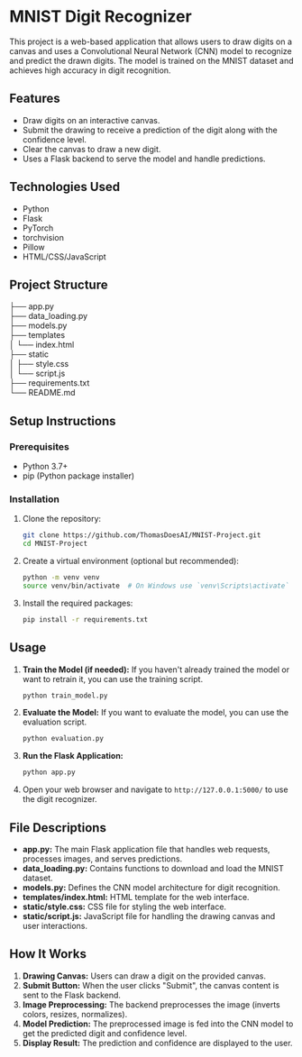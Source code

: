 # MNIST Digit Recognizer

This project is a web-based application that allows users to draw digits on a canvas and uses a Convolutional Neural Network (CNN) model to recognize and predict the drawn digits. The model is trained on the MNIST dataset and achieves high accuracy in digit recognition.

## Features
- Draw digits on an interactive canvas.
- Submit the drawing to receive a prediction of the digit along with the confidence level.
- Clear the canvas to draw a new digit.
- Uses a Flask backend to serve the model and handle predictions.

## Technologies Used
- Python
- Flask
- PyTorch
- torchvision
- Pillow
- HTML/CSS/JavaScript

## Project Structure
├── app.py<br>
├── data_loading.py<br>
├── models.py<br>
├── templates<br>
│   └── index.html<br>
├── static<br>
│   ├── style.css<br>
│   └── script.js<br>
├── requirements.txt<br>
└── README.md<br>
## Setup Instructions

### Prerequisites
- Python 3.7+
- pip (Python package installer)

### Installation
1. Clone the repository:
    ```bash
    git clone https://github.com/ThomasDoesAI/MNIST-Project.git
    cd MNIST-Project
    ```

2. Create a virtual environment (optional but recommended):
    ```bash
    python -m venv venv
    source venv/bin/activate  # On Windows use `venv\Scripts\activate`
    ```

3. Install the required packages:
    ```bash
    pip install -r requirements.txt
    ```

## Usage

1. **Train the Model (if needed):**
   If you haven't already trained the model or want to retrain it, you can use the training script. 
   ```bash
   python train_model.py
   ```

2. **Evaluate the Model:**
    If you want to evaluate the model, you can use the evaluation script.
    ```bash
    python evaluation.py
    ```

3. **Run the Flask Application:**
    ```bash
    python app.py
    ```

4. Open your web browser and navigate to `http://127.0.0.1:5000/` to use the digit recognizer.

## File Descriptions

- **app.py:** The main Flask application file that handles web requests, processes images, and serves predictions.
- **data_loading.py:** Contains functions to download and load the MNIST dataset.
- **models.py:** Defines the CNN model architecture for digit recognition.
- **templates/index.html:** HTML template for the web interface.
- **static/style.css:** CSS file for styling the web interface.
- **static/script.js:** JavaScript file for handling the drawing canvas and user interactions.

## How It Works

1. **Drawing Canvas:** Users can draw a digit on the provided canvas.
2. **Submit Button:** When the user clicks "Submit", the canvas content is sent to the Flask backend.
3. **Image Preprocessing:** The backend preprocesses the image (inverts colors, resizes, normalizes).
4. **Model Prediction:** The preprocessed image is fed into the CNN model to get the predicted digit and confidence level.
5. **Display Result:** The prediction and confidence are displayed to the user.



